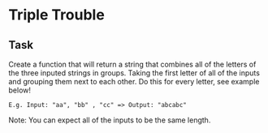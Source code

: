 # Triple Trouble

## Task
Create a function that will return a string that combines all of the letters of the three inputed strings in groups. 
Taking the first letter of all of the inputs and grouping them next to each other. 
Do this for every letter, see example below!
```
E.g. Input: "aa", "bb" , "cc" => Output: "abcabc"
```
Note: You can expect all of the inputs to be the same length.


